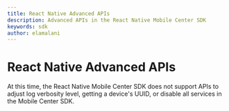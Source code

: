 ```yaml
---
title: React Native Advanced APIs
description: Advanced APIs in the React Native Mobile Center SDK
keywords: sdk
author: elamalani
---
```


# React Native Advanced APIs

At this time, the React Native Mobile Center SDK does not support APIs to adjust log verbosity level, getting a device's UUID, or disable all services in the Mobile Center SDK.
